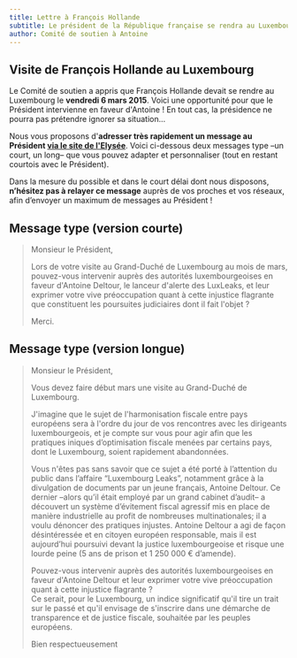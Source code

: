 ```yaml
---
title: Lettre à François Hollande
subtitle: Le président de la République française se rendra au Luxembourg en mars, demandons-lui d'intervenir en faveur d'Antoine Deltour !
author: Comité de soutien à Antoine
---
```


## Visite de François Hollande au Luxembourg

Le Comité de soutien a appris que François Hollande devait se rendre au Luxembourg le **vendredi 6 mars 2015**. Voici une opportunité pour que le Président intervienne en faveur d'Antoine ! En tout cas, la présidence ne pourra pas prétendre ignorer sa situation...

Nous vous proposons d'**adresser très rapidement un message au Président [via le site de l'Elysée](http://www.elysee.fr/ecrire-au-president-de-la-republique/)**.
Voici ci-dessous deux messages type –un court, un long– que vous pouvez adapter et personnaliser (tout en restant courtois avec le Président).

Dans la mesure du possible et dans le court délai dont nous disposons, **n’hésitez pas à relayer ce message** auprès de vos proches et vos réseaux, afin d’envoyer un maximum de messages au Président !

## Message type (version courte)

> Monsieur le Président,
> 
> Lors de votre visite au Grand-Duché de Luxembourg au mois de mars, pouvez-vous intervenir auprès des autorités luxembourgeoises en faveur d'Antoine Deltour, le lanceur d'alerte des LuxLeaks, et leur exprimer votre vive préoccupation quant à cette injustice flagrante que constituent les poursuites judiciaires dont il fait l'objet ?
> 
> Merci.

## Message type (version longue)

> Monsieur le Président,
> 
> Vous devez faire début mars une visite au Grand-Duché de Luxembourg.
> 
> J'imagine que le sujet de l'harmonisation fiscale entre pays européens sera à l'ordre du jour de vos rencontres avec les dirigeants luxembourgeois, et je compte sur vous pour agir afin que les pratiques iniques d’optimisation fiscale menées par certains pays, dont le Luxembourg, soient rapidement abandonnées.
> 
> Vous n'êtes pas sans savoir que ce sujet a été porté à l’attention du public dans l’affaire “Luxembourg Leaks”, notamment grâce à la divulgation de documents par un jeune français, Antoine Deltour. Ce dernier –alors qu’il était employé par un grand cabinet d’audit– a découvert un système d’évitement fiscal agressif mis en place de manière industrielle au profit de nombreuses multinationales; il a voulu dénoncer des pratiques injustes. Antoine Deltour a agi de façon désintéressée et en citoyen européen responsable, mais il est aujourd’hui poursuivi devant la justice luxembourgeoise et risque une lourde peine (5 ans de prison et 1 250 000 € d’amende).
> 
> Pouvez-vous intervenir auprès des autorités luxembourgeoises en faveur d'Antoine Deltour et leur exprimer votre vive préoccupation quant à cette injustice flagrante ?  
> Ce serait, pour le Luxembourg, un indice significatif qu'il tire un trait sur le passé et qu'il envisage de s'inscrire dans une démarche de transparence et de justice fiscale, souhaitée par les peuples européens.
> 
> Bien respectueusement
